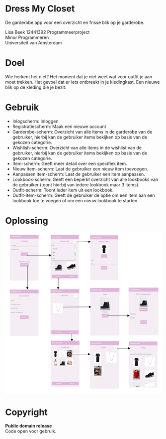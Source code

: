 # Dress My Closet  
  
De garderobe app voor een overzicht en frisse blik op je garderobe.  
  
Lisa Beek 12441392
Programmeerproject  
Minor Programmeren  
Universiteit van Amsterdam  
  
# Doel
Wie herkent het niet? Het moment dat je niet weet wat voor outfit je aan moet trekken. Het gevoel dat er iets ontbreekt in je kledingkast. Een nieuwe blik op de kleding die je bezit.  
  
# Gebruik  
- Inlogscherm: Inloggen  
- Registratiescherm: Maak een nieuwe account  
- Garderobe-scherm: Overzicht van alle items in de garderobe van de gebruiker, hierbij kan de gebruiker items bekijken op basis van de gekozen categorie.  
- Wishlish-scherm: Overzicht van alle items in de wishlist van de gebruiker, hierbij kan de gebruiker items bekijken op basis van de gekozen categorie.  
- Item-scherm: Geeft meer detail over een specifiek item.  
- Nieuw item-scherm: Laat de gebruiker een nieuw item toevoegen.  
- Aanpassen item-scherm: Laat de gebruiker een item aanpassen.  
- Lookbook-scherm: Geeft een beperkt overzicht van alle lookbooks van de gebruiker (toont hierbij van iedere lookbook maar 3 items).  
- Outfit-scherm: Toont ieder item uit een lookbook.  
- Outfit-item-scherm: Geeft de gebruiker de optie om een item aan een lookbook toe te voegen of om een nieuw lookbook te starten.  
  
# Oplossing  
![img](https://github.com/lisa259/MinorProject/blob/master/doc/eindscreen.png)  
  
# Copyright  
<b>Public domain release</b>  
Code open voor gebruik.  
